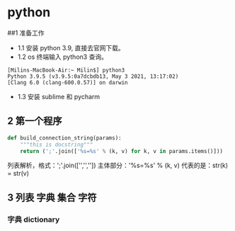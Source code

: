 # python
##1 准备工作
- 1.1 安装 python 3.9, 直接去官网下载。
- 1.2 os 终端输入 python3 查询。
```
[Milins-MacBook-Air:~ Milin$] python3 
Python 3.9.5 (v3.9.5:0a7dcbdb13, May 3 2021, 13:17:02) 
[Clang 6.0 (clang-600.0.57)] on darwin
```
- 1.3 安装 sublime 和 pycharm

## 2 第一个程序
```python
def build_connection_string(params):
    """this is docstring"""
    return (';'.join(['%s=%s' % (k, v) for k, v in params.items()]))
```
列表解析，格式：';'.join(['','',''])
主体部分：'%s=%s' % (k, v)  代表的是：str(k) = str(v) 

## 3 列表 字典 集合 字符
### 字典 dictionary
